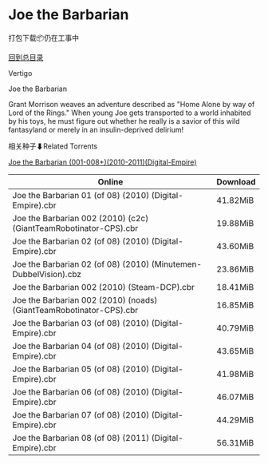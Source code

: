 # Joe the Barbarian

打包下载📦仍在工事中

[回到总目录](/Catalogs.md)

Vertigo

Joe the Barbarian

Grant Morrison weaves an adventure described as "Home Alone by way of Lord of the Rings." When young Joe gets transported to a world inhabited by his toys, he must figure out whether he really is a savior of this wild fantasyland or merely in an insulin-deprived delirium!





相关种子⬇Related Torrents

[Joe the Barbarian (001-008+)(2010-2011)(Digital-Empire)](https://github.com/alicewish/markdown/blob/master/torrent/Joe-the-Barbarian--001-008---2010-2011--Digital-Empire.md)

Online | Download
--- | ---
Joe the Barbarian 01 (of 08) (2010) (Digital-Empire).cbr | 41.82MiB
Joe the Barbarian 002 (2010) (c2c) (GiantTeamRobotinator-CPS).cbr | 19.88MiB
Joe the Barbarian 02 (of 08) (2010) (Digital-Empire).cbr | 43.60MiB
Joe the Barbarian 02 (of 08) (2010) (Minutemen-DubbelVision).cbz | 23.86MiB
Joe the Barbarian 002 (2010) (Steam-DCP).cbr | 18.41MiB
Joe the Barbarian 002 (2010) (noads) (GiantTeamRobotinator-CPS).cbr | 16.85MiB
Joe the Barbarian 03 (of 08) (2010) (Digital-Empire).cbr | 40.79MiB
Joe the Barbarian 04 (of 08) (2010) (Digital-Empire).cbr | 43.65MiB
Joe the Barbarian 05 (of 08) (2010) (Digital-Empire).cbr | 41.98MiB
Joe the Barbarian 06 (of 08) (2010) (Digital-Empire).cbr | 46.07MiB
Joe the Barbarian 07 (of 08) (2010) (Digital-Empire).cbr | 44.29MiB
Joe the Barbarian 08 (of 08) (2011) (Digital-Empire).cbr | 56.31MiB